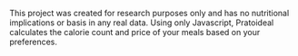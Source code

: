 This project was created for research purposes only and has no nutritional implications or basis in any real data. Using only Javascript, Pratoideal calculates the calorie count and price of your meals based on your preferences.